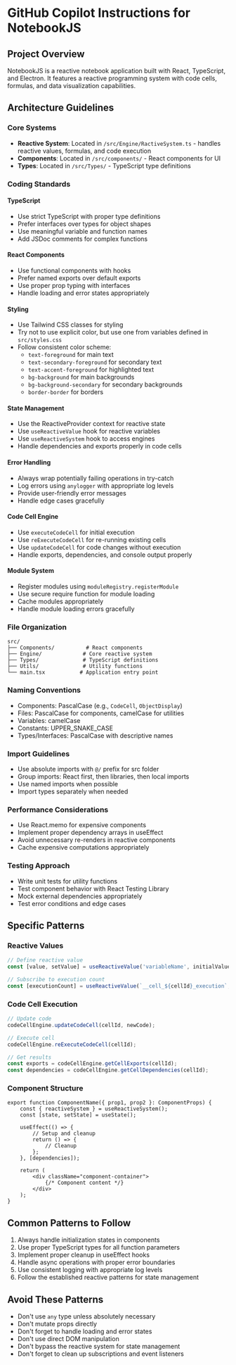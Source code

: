 # GitHub Copilot Instructions for NotebookJS

## Project Overview
NotebookJS is a reactive notebook application built with React, TypeScript, and Electron. It features a reactive programming system with code cells, formulas, and data visualization capabilities.

## Architecture Guidelines

### Core Systems
- **Reactive System**: Located in `/src/Engine/RactiveSystem.ts` - handles reactive values, formulas, and code execution
- **Components**: Located in `/src/components/` - React components for UI
- **Types**: Located in `/src/Types/` - TypeScript type definitions

### Coding Standards

#### TypeScript
- Use strict TypeScript with proper type definitions
- Prefer interfaces over types for object shapes
- Use meaningful variable and function names
- Add JSDoc comments for complex functions

#### React Components
- Use functional components with hooks
- Prefer named exports over default exports
- Use proper prop typing with interfaces
- Handle loading and error states appropriately

#### Styling
- Use Tailwind CSS classes for styling
- Try not to use explicit color, but use one from variables defined in `src/styles.css`
- Follow consistent color scheme:
  - `text-foreground` for main text
  - `text-secondary-foreground` for secondary text
  - `text-accent-foreground` for highlighted text
  - `bg-background` for main backgrounds
  - `bg-background-secondary` for secondary backgrounds
  - `border-border` for borders


#### State Management
- Use the ReactiveProvider context for reactive state
- Use `useReactiveValue` hook for reactive variables
- Use `useReactiveSystem` hook to access engines
- Handle dependencies and exports properly in code cells

#### Error Handling
- Always wrap potentially failing operations in try-catch
- Log errors using `anylogger` with appropriate log levels
- Provide user-friendly error messages
- Handle edge cases gracefully

#### Code Cell Engine
- Use `executeCodeCell` for initial execution
- Use `reExecuteCodeCell` for re-running existing cells
- Use `updateCodeCell` for code changes without execution
- Handle exports, dependencies, and console output properly

#### Module System
- Register modules using `moduleRegistry.registerModule`
- Use secure require function for module loading
- Cache modules appropriately
- Handle module loading errors gracefully

### File Organization
```
src/
├── Components/          # React components
├── Engine/             # Core reactive system
├── Types/              # TypeScript definitions
├── Utils/              # Utility functions
└── main.tsx           # Application entry point
```

### Naming Conventions
- Components: PascalCase (e.g., `CodeCell`, `ObjectDisplay`)
- Files: PascalCase for components, camelCase for utilities
- Variables: camelCase
- Constants: UPPER_SNAKE_CASE
- Types/Interfaces: PascalCase with descriptive names

### Import Guidelines
- Use absolute imports with `@/` prefix for src folder
- Group imports: React first, then libraries, then local imports
- Use named imports when possible
- Import types separately when needed

### Performance Considerations
- Use React.memo for expensive components
- Implement proper dependency arrays in useEffect
- Avoid unnecessary re-renders in reactive components
- Cache expensive computations appropriately

### Testing Approach
- Write unit tests for utility functions
- Test component behavior with React Testing Library
- Mock external dependencies appropriately
- Test error conditions and edge cases

## Specific Patterns

### Reactive Values
```typescript
// Define reactive value
const [value, setValue] = useReactiveValue('variableName', initialValue);

// Subscribe to execution count
const [executionCount] = useReactiveValue(`__cell_${cellId}_execution`, 0);
```

### Code Cell Execution
```typescript
// Update code
codeCellEngine.updateCodeCell(cellId, newCode);

// Execute cell
codeCellEngine.reExecuteCodeCell(cellId);

// Get results
const exports = codeCellEngine.getCellExports(cellId);
const dependencies = codeCellEngine.getCellDependencies(cellId);
```

### Component Structure
```tsx
export function ComponentName({ prop1, prop2 }: ComponentProps) {
    const { reactiveSystem } = useReactiveSystem();
    const [state, setState] = useState();
    
    useEffect(() => {
        // Setup and cleanup
        return () => {
            // Cleanup
        };
    }, [dependencies]);
    
    return (
        <div className="component-container">
            {/* Component content */}
        </div>
    );
}
```

## Common Patterns to Follow
1. Always handle initialization states in components
2. Use proper TypeScript types for all function parameters
3. Implement proper cleanup in useEffect hooks
4. Handle async operations with proper error boundaries
5. Use consistent logging with appropriate log levels
6. Follow the established reactive patterns for state management

## Avoid These Patterns
- Don't use `any` type unless absolutely necessary
- Don't mutate props directly
- Don't forget to handle loading and error states
- Don't use direct DOM manipulation
- Don't bypass the reactive system for state management
- Don't forget to clean up subscriptions and event listeners